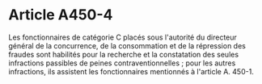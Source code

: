 # Article A450-4

Les fonctionnaires de catégorie C placés sous l'autorité du directeur général de la concurrence, de la consommation et de la répression des fraudes sont habilités pour la recherche et la constatation des seules infractions passibles de peines contraventionnelles ; pour les autres infractions, ils assistent les fonctionnaires mentionnés à l'article A. 450-1.
